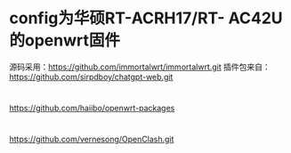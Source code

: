 # config为华硕RT-ACRH17/RT- AC42U的openwrt固件
源码采用：https://github.com/immortalwrt/immortalwrt.git
插件包来自：https://github.com/sirpdboy/chatgpt-web.git
#
https://github.com/haiibo/openwrt-packages
#
https://github.com/vernesong/OpenClash.git
